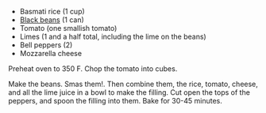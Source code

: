 * Basmati rice (1 cup)
* [Black beans](black_beans.md) (1 can)
* Tomato (one smallish tomato)
* Limes (1 and a half total, including the lime on the beans)
* Bell peppers (2)
* Mozzarella cheese

Preheat oven to 350 F. Chop the tomato into cubes.

Make the beans. Smas them!. Then combine them, the rice, tomato, cheese, and all the lime juice in a bowl to make the filling. Cut open the tops of the peppers, and spoon the filling into them. Bake for 30-45 minutes.
